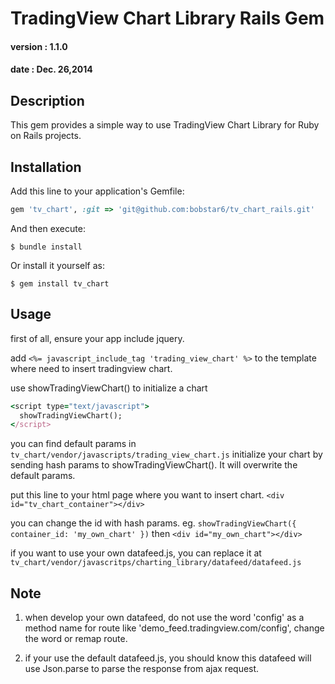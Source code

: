 # TradingView Chart Library Rails Gem
#### version : 1.1.0
#### date : Dec. 26,2014

## Description

This gem provides a simple way to use TradingView Chart Library for Ruby on Rails projects.

## Installation

Add this line to your application's Gemfile:

```ruby
gem 'tv_chart', :git => 'git@github.com:bobstar6/tv_chart_rails.git'
```

And then execute:

    $ bundle install

Or install it yourself as:

    $ gem install tv_chart


## Usage

first of all, ensure your app include jquery.

add `<%= javascript_include_tag 'trading_view_chart' %>` to the template where need to insert tradingview chart.

use showTradingViewChart() to initialize a chart
```ruby
<script type="text/javascript">
  showTradingViewChart();
</script>
```
you can find default params in `tv_chart/vendor/javascripts/trading_view_chart.js`
initialize your chart by sending hash params to showTradingViewChart(). It will overwrite the default params.

put this line to your html page where you want to insert chart.
`<div id="tv_chart_container"></div>`

you can change the id with hash params.
eg. 
`showTradingViewChart({ container_id: 'my_own_chart' })`
then 
`<div id="my_own_chart"></div>`

if you want to use your own datafeed.js, you can replace it at `tv_chart/vendor/javascritps/charting_library/datafeed/datafeed.js`

## Note

1. when develop your own datafeed, do not use the word 'config' as a method name for route like 'demo_feed.tradingview.com/config', change the word or remap route.

2. if your use the default datafeed.js, you should know this datafeed will use Json.parse to parse the response from ajax request.
